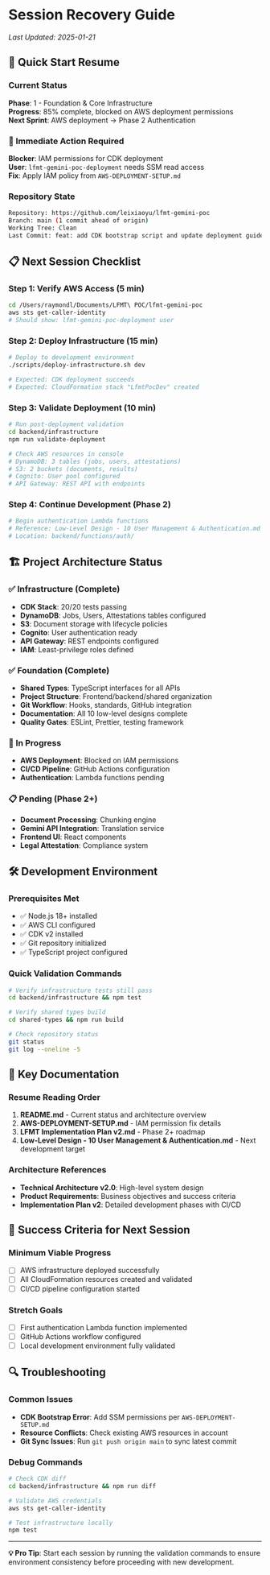 # Session Recovery Guide
*Last Updated: 2025-01-21*

## 🎯 Quick Start Resume

### Current Status
**Phase**: 1 - Foundation & Core Infrastructure  
**Progress**: 85% complete, blocked on AWS deployment permissions  
**Next Sprint**: AWS deployment → Phase 2 Authentication

### 🚨 Immediate Action Required
**Blocker**: IAM permissions for CDK deployment  
**User**: `lfmt-gemini-poc-deployment` needs SSM read access  
**Fix**: Apply IAM policy from `AWS-DEPLOYMENT-SETUP.md`

### Repository State
```bash
Repository: https://github.com/leixiaoyu/lfmt-gemini-poc
Branch: main (1 commit ahead of origin)
Working Tree: Clean
Last Commit: feat: add CDK bootstrap script and update deployment guide
```

## 📋 Next Session Checklist

### Step 1: Verify AWS Access (5 min)
```bash
cd /Users/raymondl/Documents/LFMT\ POC/lfmt-gemini-poc
aws sts get-caller-identity
# Should show: lfmt-gemini-poc-deployment user
```

### Step 2: Deploy Infrastructure (15 min)
```bash
# Deploy to development environment
./scripts/deploy-infrastructure.sh dev

# Expected: CDK deployment succeeds
# Expected: CloudFormation stack "LfmtPocDev" created
```

### Step 3: Validate Deployment (10 min)
```bash
# Run post-deployment validation
cd backend/infrastructure
npm run validate-deployment

# Check AWS resources in console
# DynamoDB: 3 tables (jobs, users, attestations)
# S3: 2 buckets (documents, results)  
# Cognito: User pool configured
# API Gateway: REST API with endpoints
```

### Step 4: Continue Development (Phase 2)
```bash
# Begin authentication Lambda functions
# Reference: Low-Level Design - 10 User Management & Authentication.md
# Location: backend/functions/auth/
```

## 🏗️ Project Architecture Status

### ✅ Infrastructure (Complete)
- **CDK Stack**: 20/20 tests passing
- **DynamoDB**: Jobs, Users, Attestations tables configured
- **S3**: Document storage with lifecycle policies
- **Cognito**: User authentication ready
- **API Gateway**: REST endpoints configured
- **IAM**: Least-privilege roles defined

### ✅ Foundation (Complete)
- **Shared Types**: TypeScript interfaces for all APIs
- **Project Structure**: Frontend/backend/shared organization
- **Git Workflow**: Hooks, standards, GitHub integration
- **Documentation**: All 10 low-level designs complete
- **Quality Gates**: ESLint, Prettier, testing framework

### 🔄 In Progress
- **AWS Deployment**: Blocked on IAM permissions
- **CI/CD Pipeline**: GitHub Actions configuration
- **Authentication**: Lambda functions pending

### 📋 Pending (Phase 2+)
- **Document Processing**: Chunking engine
- **Gemini API Integration**: Translation service  
- **Frontend UI**: React components
- **Legal Attestation**: Compliance system

## 🛠️ Development Environment

### Prerequisites Met
- ✅ Node.js 18+ installed
- ✅ AWS CLI configured  
- ✅ CDK v2 installed
- ✅ Git repository initialized
- ✅ TypeScript project configured

### Quick Validation Commands
```bash
# Verify infrastructure tests still pass
cd backend/infrastructure && npm test

# Verify shared types build
cd shared-types && npm run build

# Check repository status  
git status
git log --oneline -5
```

## 📖 Key Documentation

### Resume Reading Order
1. **README.md** - Current status and architecture overview
2. **AWS-DEPLOYMENT-SETUP.md** - IAM permission fix details
3. **LFMT Implementation Plan v2.md** - Phase 2+ roadmap
4. **Low-Level Design - 10 User Management & Authentication.md** - Next development target

### Architecture References
- **Technical Architecture v2.0**: High-level system design
- **Product Requirements**: Business objectives and success criteria
- **Implementation Plan v2**: Detailed development phases with CI/CD

## 🎯 Success Criteria for Next Session

### Minimum Viable Progress
- [ ] AWS infrastructure deployed successfully
- [ ] All CloudFormation resources created and validated
- [ ] CI/CD pipeline configuration started

### Stretch Goals
- [ ] First authentication Lambda function implemented
- [ ] GitHub Actions workflow configured
- [ ] Local development environment fully validated

## 🔍 Troubleshooting

### Common Issues
- **CDK Bootstrap Error**: Add SSM permissions per `AWS-DEPLOYMENT-SETUP.md`
- **Resource Conflicts**: Check existing AWS resources in account
- **Git Sync Issues**: Run `git push origin main` to sync latest commit

### Debug Commands
```bash
# Check CDK diff
cd backend/infrastructure && npm run diff

# Validate AWS credentials
aws sts get-caller-identity

# Test infrastructure locally
npm test
```

---

**💡 Pro Tip**: Start each session by running the validation commands to ensure environment consistency before proceeding with new development.